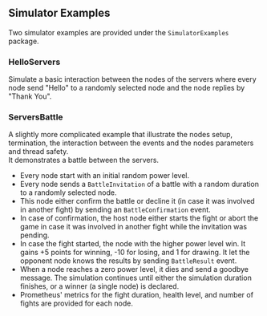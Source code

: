 ## Simulator Examples <a name="examples"></a>

Two simulator examples are provided under the `SimulatorExamples` package.  

### HelloServers
Simulate a basic interaction between the nodes of the servers where every 
node send "Hello" to a randomly selected node and the node replies by "Thank You".
### ServersBattle
A slightly more complicated example that illustrate the nodes setup, termination, the interaction between the events and the nodes parameters and thread safety. <br>
It demonstrates a battle between the servers.
- Every node start with an initial random power level. 
- Every node sends a `BattleInvitation` of a battle with a random duration to a randomly selected node.
- This node either confirm the battle or decline it (in case it was involved in another fight) by sending an `BattleConfirmation` event.
- In case of confirmation, the host node either starts the fight or abort the game in case it was involved in another fight while the invitation was pending.
- In case the fight started, the node with the higher power level win. It gains +5 points for winning, -10 for losing, and 1 for drawing. 
It let the opponent node knows the results by sending `BattleResult` event.
- When a node reaches a zero power level, it dies and send a goodbye message. 
The simulation continues until either the simulation duration finishes, or a winner (a single node) is declared.
- Prometheus' metrics for the fight duration, health level, and number of fights are provided for each node.
